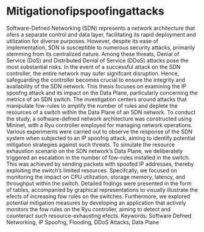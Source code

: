 # Mitigationofipspoofingattacks

Software-Defned Networking (SDN) represents a network architecture that ofers a
separate control and data layer, facilitating its rapid deployment and utilization for
diverse purposes. However, despite its ease of implementation, SDN is susceptible to
numerous security attacks, primarily stemming from its centralized nature. Among
these threats, Denial of Service (DoS) and Distributed Denial of Service (DDoS) attacks pose the most substantial risks. In the event of a successful attack on the SDN
controller, the entire network may sufer signifcant disruption. Hence, safeguarding
the controller becomes crucial to ensure the integrity and availability of the SDN
network.
This thesis focuses on examining the IP spoofng attack and its impact on the
Data Plane, particularly concerning the metrics of an SDN switch. The investigation centers around attacks that manipulate fow-rules to amplify the number of rules
and deplete the resources of a switch within the Data Plane of an SDN network. To
conduct the study, a software-defned network architecture was constructed using
Mininet, with a Ryu controller employed for managing network operations. Various experiments were carried out to observe the response of the SDN system when
subjected to an IP spoofng attack, aiming to identify potential mitigation strategies
against such threats.
To simulate the resource exhaustion scenario on the SDN network’s Data Plane,
we deliberately triggered an escalation in the number of fow-rules installed in the
switch. This was achieved by sending packets with spoofed IP addresses, thereby
exploiting the switch’s limited resources. Specifcally, we focused on monitoring the
impact on CPU utilization, storage memory, latency, and throughput within the
switch. Detailed fndings were presented in the form of tables, accompanied by
graphical representations to visually illustrate the efects of increasing fow rules on
the switches. Furthermore, we explored potential mitigation measures by developing
an application that actively monitors the fow rules on the Ryu controller, aiming to
detect and counteract such resource-exhausting efects.
Keywords: Software Defned Networking, IP Spoofng, Flooding, DDoS Attacks,
Data Plane
